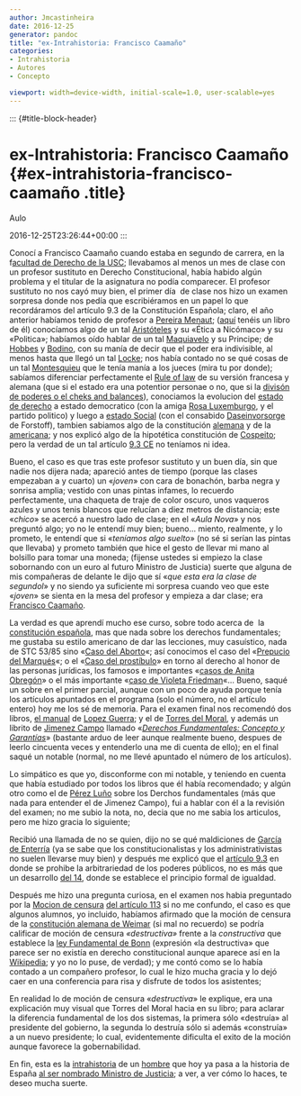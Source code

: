 ```yaml
---
author: Jmcastinheira
date: 2016-12-25
generator: pandoc
title: "ex-Intrahistoria: Francisco Caamaño"
categories:
- Intrahistoria
- Autores
- Concepto

viewport: width=device-width, initial-scale=1.0, user-scalable=yes
---
```


::: {#title-block-header}
# ex-Intrahistoria: Francisco Caamaño {#ex-intrahistoria-francisco-caamaño .title}

Aulo

2016-12-25T23:26:44+00:00
:::

<div>

Conocí a Francisco Caamaño cuando estaba en segundo de carrera, en la
f[acultad de Derecho de la
USC](http://www.usc.es/fac_dereito/index.htm); llevabamos al menos un
mes de clase con un profesor sustituto en Derecho Constitucional, había
habido algún problema y el titular de la asignatura no podía comparecer.
El profesor sustituto no nos cayó muy bien, el primer día  de clase nos
hizo un examen sorpresa donde nos pedía que escribiéramos en un papel lo
que recordáramos del artículo 9.3 de la Constitución Española; claro, el
año anterior habíamos tenido de profesor a [Pereira
Menaut](http://es.wikipedia.org/wiki/Antonio-Carlos_Pereira_Menaut);
([aquí](http://www.bibliojuridica.org/libros/libro.htm?l=12) tenéis un
libro de él) conocíamos algo de un tal
[Aristóteles](http://es.wikipedia.org/wiki/Aristoteles) y su «Ética a
Nicómaco» y su «Politica»; habíamos oído hablar de un tal
[Maquiavelo](http://es.wikipedia.org/wiki/Maquiavelo) y su Principe; de
[Hobbes](http://es.wikipedia.org/wiki/Hobbes) y
[Bodino](http://es.wikipedia.org/wiki/Bodino), con su manía de decir que
el poder era indivisible, al menos hasta que llegó un tal
[Locke](http://es.wikipedia.org/wiki/Locke); nos había contado no se qué
cosas de un tal [Montesquieu](http://es.wikipedia.org/wiki/Montesquieu)
que le tenía manía a los jueces (mira tu por donde); sabíamos
diferenciar perfectamente el [Rule of
law](http://en.wikipedia.org/wiki/Rule_of_law) de su versión francesa y
alemana (que si el estado era una potentior personae o no, que si la
[divisón de poderes o el cheks and
balances](http://es.wikipedia.org/wiki/Separaci%C3%B3n_de_poderes)),
conociamos la evolucion del [estado de
derecho](http://es.wikipedia.org/wiki/Estado_Liberal) a estado
democratico (con la amiga [Rosa
Luxemburgo](http://es.wikipedia.org/wiki/Rosa_Luxemburgo), y el partido
politico) y luego a [estado
Social](http://es.wikipedia.org/wiki/Estado_social) (con el consabido
[Daseinvorsorge](http://es.wikipedia.org/wiki/Estado_social#Rasgos_fundamentales)
de Forstoff), tambien sabiamos algo de la constitución
[alemana](http://es.wikipedia.org/wiki/Ley_fundamental_de_Bonn) y de la
[americana](http://es.wikipedia.org/wiki/Categor%C3%ADa:Constituci%C3%B3n_de_Estados_Unidos);
y nos explicó algo de la hipotética constitución de
[Cospeito](http://www.concellocospeito.com/noticias/); pero la verdad de
un tal artículo [9.3
CE](http://noticias.juridicas.com/base_datos/Admin/constitucion.tp.html)
no teníamos ni idea.



Bueno, el caso es que tras este profesor sustituto y un buen día, sin
que nadie nos dijera nada; apareció antes de tiempo (porque las clases
empezaban a y cuarto) un «*joven*» con cara de bonachón, barba negra y
sonrisa amplia; vestido con unas pintas infames, lo recuerdo
perfectamente, una chaqueta de traje de color oscuro, unos vaqueros 
azules y unos tenis blancos que relucían a diez metros de distancia;
este «*chico*» se acercó a nuestro lado de clase; en el «*Aula Nova*» y
nos preguntó algo; yo no le entendí muy bien; bueno... miento,
realmente, y lo prometo, le entendí que si «*teníamos algo suelto*» (no
sé si serían las pintas que llevaba) y prometo también que hice el gesto
de llevar mi mano al bolsillo para tomar una moneda; (fijense ustedes si
empiezo la clase sobornando con un euro al futuro Ministro de Justicia)
suerte que alguna de mis compañeras de delante le dijo que sí «*que esta
era la clase de segundol*» y no siendo ya suficiente mi sorpresa cuando
veo que este «*joven*» se sienta en la mesa del profesor y empieza a dar
clase; era [Francisco
Caamaño](http://www.google.es/url?sa=t&source=web&ct=res&cd=10&url=http%3A%2F%2Finfo5.juridicas.unam.mx%2Flibros%2F2%2F868%2F6.pdf&ei=EW-kSf2IIeS1jAeQ-ejNBQ&usg=AFQjCNHeY5LORhr7bur2yc_lYhTSSx8uyg&sig2=ObmK5osOIIHm2vublRogRw).

La verdad es que aprendí mucho ese curso, sobre todo acerca de  la
[constitución
española](http://noticias.juridicas.com/base_datos/Admin/constitucion.html),
mas que nada sobre los derechos fundamentales; me gustaba su estilo
americano de dar las lecciones, muy casuístico, nada de STC 53/85 sino
«[Caso del
Aborto](http://www.boe.es/aeboe/consultas/bases_datos/doc.php?coleccion=tc&id=SENTENCIA-1985-0053)«;
así conocimos el caso del «[Prepucio del
Marqués](http://www.boe.es/aeboe/consultas/bases_datos/doc.php?coleccion=tc&id=SENTENCIA-1993-0232)«;
o el «[Caso del
prostíbulo](http://www.boe.es/aeboe/consultas/bases_datos/doc.php?coleccion=tc&id=SENTENCIA-1995-0183)»
en torno al derecho al honor de las personas jurídicas, los famosos e
importantes «[casos de Anita
Obregón](http://www.boe.es/aeboe/consultas/bases_datos/doc.php?coleccion=tc&id=SENTENCIA-1994-0117)»
o el más importante «[caso de Violeta
Friedman](http://www.boe.es/aeboe/consultas/bases_datos/doc.php?coleccion=tc&id=SENTENCIA-1991-0214)«...
Bueno, saqué un sobre en el primer parcial, aunque con un poco de ayuda
porque tenía los artículos apuntados en el programa (solo el número, no
el artículo entero) hoy me los sé de memoria. Para el examen final nos
recomendó dos libros, [el
manual](http://www.tirant.com/autorList?aut_id=197&beg=0&step=5&busqueda=-&template=autorList)
de [Lopez
Guerra](http://www.elpais.com/todo-sobre/persona/Luis/Lopez/Guerra/4339/);
y el de [Torres del
Moral](http://www.uned.es/fac-dere/programas/511048.pdf), y además un
librito de [Jimenez
Campo](http://dialnet.unirioja.es/servlet/extaut?codigo=554787) llamado
«[*Derechos Fundamentales: Concepto y
Garantías*](https://www.laislalibros.com/libros/DERECHOS-FUNDAMENTALES-CONCEPTO-Y-GARANTIAS/L7390000172/978-84-8164-326-8)»
(bastante arduo de leer aunque realmente bueno, despues de leerlo
cincuenta veces y entenderlo una me di cuenta de ello); en el final
saqué un notable (normal, no me llevé apuntado el número de los
artículos).

Lo simpático es que yo, disconforme con mi notable, y teniendo en cuenta
que había estudiado por todos los libros que él había recomendado; y
algún otro como el de [Pérez
Luño](http://www.casadellibro.com/libros/perez-luno-antonio-enrique/perez2lu4o32antonio2enrique)
sobre los Derchos fundamentales (más que nada para entender el de
Jimenez Campo), fui a hablar con él a la revisión del examen; no me
subio la nota, no, decia que no me sabia los articulos, pero me hizo
gracia lo siguiente;

Recibió una llamada de no se quien, dijo no se qué maldiciones de
[García de
Enterría](http://es.wikipedia.org/wiki/Eduardo_Garc%C3%ADa_de_Enterr%C3%ADa)
(ya se sabe que los constitucionalistas y los administrativistas no
suelen llevarse muy bien) y después me explicó que el [artículo
9.3](http://noticias.juridicas.com/base_datos/Admin/constitucion.tp.html)
en donde se prohibe la arbitrariedad de los poderes públicos, no es más
que un desarrollo [del
14](http://noticias.juridicas.com/base_datos/Admin/constitucion.t1.html#c2),
donde se establece el principio formal de igualdad.

Después me hizo una pregunta curiosa, en el examen nos habia preguntado
por la [Mocion de
censura](http://es.wikipedia.org/wiki/Moci%C3%B3n_de_censura) [del
artículo
113](http://noticias.juridicas.com/base_datos/Admin/constitucion.t5.html)
si no me confundo, el caso es que algunos alumnos, yo incluido, habíamos
afirmado que la moción de censura de la [constitución alemana de
Weimar](http://es.wikipedia.org/wiki/Rep%C3%BAblica_de_Weimar) (si mal
no recuerdo) se podría calificar de moción de censura *«destructiva»*
frente a la *constructiva* que establece la [ley Fundamental de
Bonn](http://es.wikipedia.org/wiki/Ley_fundamental_de_Bonn) (expresión
«la destructiva» que parece ser no existía en derecho constitucional
aunque aparece así en la
[Wikipedia](http://es.wikipedia.org/wiki/Moci%C3%B3n_de_censura); y yo
no lo puse, de verdad); y me contó como se lo había contado a un
compañero profesor, lo cual le hizo mucha gracia y lo dejó caer en una
conferencia para risa y disfrute de todos los asistentes;

En realidad lo de moción de censura «*destructiva*» le explique, era una
explicación muy visual que Torres del Moral hacia en su libro; para
aclarar la diferencia fundamental de los dos sistemas, la primera sólo
«destruía» al presidente del gobierno, la segunda lo destruía sólo si
además «construía» a un nuevo presidente; lo cual, evidentemente
dificulta el exito de la moción aunque favorece la gobernabilidad.

En fin, esta es la
[intrahistoria](http://entelequia.bligoo.com/tag/intrahistoria) de un
[hombre](http://entelequia.bligoo.com/tag/autores) que hoy ya pasa a la
historia de España [al ser nombrado Ministro de
Justicia](http://www.lavozdegalicia.es/espana/2009/02/24/00031235483887587991146.htm);
a ver, a ver cómo lo haces, te deseo mucha suerte.
